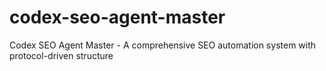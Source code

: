 # codex-seo-agent-master
Codex SEO Agent Master - A comprehensive SEO automation system with protocol-driven structure
